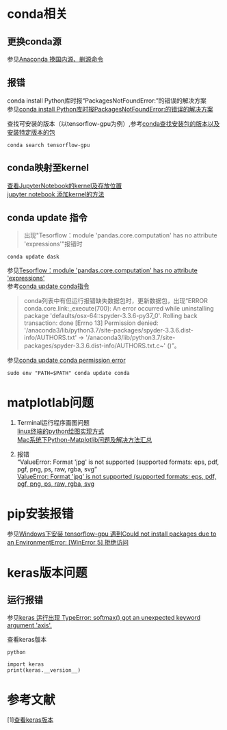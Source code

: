 # conda相关
## 更换conda源  
参见[Anaconda 换国内源、删源命令](https://blog.csdn.net/kaige2111/article/details/90727476)
      
        
        
## 报错  

conda install Python库时报“PackagesNotFoundError:”的错误的解决方案  
参见[conda install Python库时报PackagesNotFoundError:的错误的解决方案](https://blog.csdn.net/ewba_gis_rs_er/article/details/84671406)  
  
查找可安装的版本（以tensorflow-gpu为例）,参考[conda查找安装包的版本以及安装特定版本的包](https://blog.csdn.net/u013517182/article/details/93032900)  
```
conda search tensorflow-gpu
```  
  
            
## conda映射至kernel
[查看JupyterNotebook的kernel及存放位置](https://blog.csdn.net/m0_37422217/article/details/107374443)  
[jupyter notebook 添加kernel的方法](https://blog.csdn.net/TTdreamloong/article/details/82886773)
              
## conda update 指令  
>出现"Tesorflow：module 'pandas.core.computation' has no attribute 'expressions'"报错时
```
conda update dask
```  
参见[Tesorflow：module 'pandas.core.computation' has no attribute 'expressions'](https://blog.csdn.net/lvsehaiyang1993/article/details/80741588)  
参考[conda update conda指令](https://blog.csdn.net/seymour163/article/details/54362114)  
  
>conda列表中有但运行报错缺失数据包时，更新数据包，出现“ERROR conda.core.link:_execute(700): An error occurred while uninstalling package 'defaults/osx-64::spyder-3.3.6-py37_0'.
Rolling back transaction: done
[Errno 13] Permission denied: '/anaconda3/lib/python3.7/site-packages/spyder-3.3.6.dist-info/AUTHORS.txt' -> '/anaconda3/lib/python3.7/site-packages/spyder-3.3.6.dist-info/AUTHORS.txt.c~'
()”。
  
参见[conda update conda permission error](https://stackoverflow.com/questions/49181799/conda-update-conda-permission-error)  
```
sudo env "PATH=$PATH" conda update conda
```
                  
                    
                    
# matplotlab问题  
1. Terminal运行程序画图问题  
[linux终端的python绘图实现方式](https://blog.csdn.net/zhuiyuanzhongjia/article/details/80776227)  
[Mac系统下Python-Matplotlib问题及解决方法汇总](https://blog.csdn.net/w275840140/article/details/88805102)  

2. 报错  
  “ValueError: Format 'jpg' is not supported (supported formats: eps, pdf, pgf, png, ps, raw, rgba, svg”  
[ValueError: Format 'jpg' is not supported (supported formats: eps, pdf, pgf, png, ps, raw, rgba, svg](https://blog.csdn.net/liuchengzimozigreat/article/details/82348651) 
     
# pip安装报错  
参见[Windows下安装 tensorflow-gpu 遇到Could not install packages due to an EnvironmentError: [WinError 5] 拒绝访问](https://blog.csdn.net/qq_40459275/article/details/84880242)
       
         
         
              
# keras版本问题

## 运行报错
参见[keras 运行出现 TypeError: softmax() got an unexpected keyword argument 'axis'.](https://blog.csdn.net/nijiayan123/article/details/81907302)

查看keras版本
```
python

import keras
print(keras.__version__)

```
# 参考文献
[1][查看keras版本](https://blog.csdn.net/baidu_32936911/article/details/79753533)
